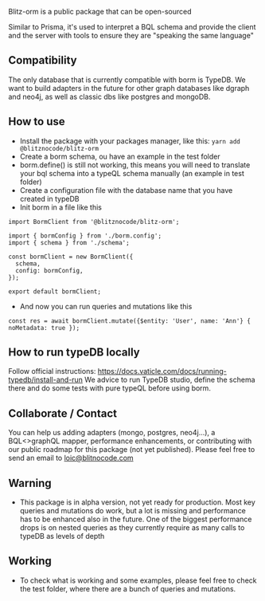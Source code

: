 Blitz-orm is a public package that can be open-sourced

Similar to Prisma, it's used to interpret a BQL schema and provide the client and the server with tools to ensure they are "speaking the same language"

## Compatibility
The only database that is currently compatible with borm is TypeDB. We want to build adapters in the future for other graph databases like dgraph and neo4j, as well as classic dbs like postgres and mongoDB. 

## How to use
- Install the package with your packages manager, like this: 
`yarn add @blitznocode/blitz-orm`
- Create a borm schema, ou have an example in the test folder
- borm.define() is still not working, this means you will need to translate your bql schema into a typeQL schema manually (an example in test folder)
- Create a configuration file with the database name that you have created in typeDB
- Init borm in a file like this
```
import BormClient from '@blitznocode/blitz-orm';

import { bormConfig } from './borm.config';
import { schema } from './schema';

const bormClient = new BormClient({
  schema,
  config: bormConfig,
});

export default bormClient;
```
- And now you can run queries and mutations like this
```
const res = await bormClient.mutate({$entity: 'User', name: 'Ann'} { noMetadata: true });
```

## How to run typeDB locally
Follow official instructions: https://docs.vaticle.com/docs/running-typedb/install-and-run
We advice to run TypeDB studio, define the schema there and do some tests with pure typeQL before using borm.

## Collaborate / Contact
You can help us adding adapters (mongo, postgres, neo4j...), a BQL<>graphQL mapper, performance enhancements, or contributing with our public roadmap for this package (not yet published). Please feel free to send an email to loic@blitnocode.com 

## Warning
- This package is in alpha version, not yet ready for production. Most key queries and mutations do work, but a lot is missing and performance has to be enhanced also in the future. One of the biggest performance drops is on nested queries as they currently require as many calls to typeDB as levels of depth 

## Working
- To check what is working and some examples, please feel free to check the test folder, where there are a bunch of queries and mutations.